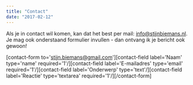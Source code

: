 ```yaml
---
title: "Contact"
date: "2017-02-12"
---
```


Als je in contact wil komen, kan dat het best per mail: [info@stijnbiemans.nl](mailto:info@stijnbiemans.nl). Je mag ook onderstaand formulier invullen - dan ontvang ik je bericht ook gewoon!

\[contact-form to='stijn.biemans@gmail.com'\]\[contact-field label='Naam' type='name' required='1'/\]\[contact-field label='E-mailadres' type='email' required='1'/\]\[contact-field label='Onderwerp' type='text'/\]\[contact-field label='Reactie' type='textarea' required='1'/\]\[/contact-form\]
